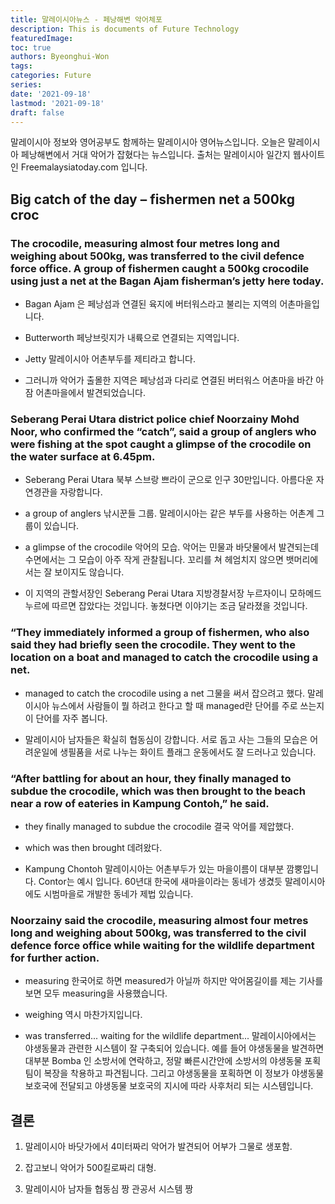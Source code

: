 ```yaml
---
title: 말레이시아뉴스 - 페낭해변 악어체포
description: This is documents of Future Technology
featuredImage: 
toc: true
authors: Byeonghui-Won
tags:
categories: Future
series: 
date: '2021-09-18'
lastmod: '2021-09-18'
draft: false
---
```


말레이시아 정보와 영어공부도 함께하는 말레이시아 영어뉴스입니다. 오늘은 말레이시아 페낭해변에서 거대 악어가 잡혔다는 뉴스입니다. 출처는 말레이시아 일간지 웹사이트인 Freemalaysiatoday.com 입니다. 

## Big catch of the day – fishermen net a 500kg croc

### The crocodile, measuring almost four metres long and weighing about 500kg, was transferred to the civil defence force office. A group of fishermen caught a 500kg crocodile using just a net at the Bagan Ajam fisherman’s jetty here today.

+ Bagan Ajam 은 페낭섬과 연결된 육지에 버터워스라고 불리는 지역의 어촌마을입니다. 

+ Butterworth 페낭브릿지가 내륙으로 연결되는 지역입니다. 

+ Jetty 말레이시아 어촌부두를 제티라고 합니다.

+ 그러니까 악어가 출몰한 지역은 페낭섬과 다리로 연결된 버터워스 어촌마을 바간 아잠 어촌마을에서 발견되었습니다. 


### Seberang Perai Utara district police chief Noorzainy Mohd Noor, who confirmed the “catch”, said a group of anglers who were fishing at the spot caught a glimpse of the crocodile on the water surface at 6.45pm.

+ Seberang Perai Utara 북부 스브랑 쁘라이 군으로 인구 30만입니다. 아름다운 자연경관을 자랑합니다. 

+ a group of anglers 낚시꾼들 그룹. 말레이시아는 같은 부두를 사용하는 어촌계 그룹이 있습니다. 

+ a glimpse of the crocodile 악어의 모습. 악어는 민물과 바닷물에서 발견되는데 수면에서는 그 모습이 아주 작게 관찰됩니다. 꼬리를 쳐 헤엄치지 않으면 뱃머리에서는 잘 보이지도 않습니다. 

+ 이 지역의 관할서장인 Seberang Perai Utara 지방경찰서장 누르자이니 모하메드 누르에 따르면 잡았다는 것입니다. 놓쳤다면 이야기는 조금 달라졌을 것입니다. 

### “They immediately informed a group of fishermen, who also said they had briefly seen the crocodile. They went to the location on a boat and managed to catch the crocodile using a net.

+ managed to catch the crocodile using a net 그물을 써서 잡으려고 했다. 말레이시아 뉴스에서 사람들이 뭘 하려고 한다고 할 때 managed란 단어를 주로 쓰는지 이 단어를 자주 봅니다. 

+ 말레이시아 남자들은 확실히 협동심이 강합니다. 서로 돕고 사는 그들의 모습은 어려운일에 생필품을 서로 나누는 화이트 플래그 운동에서도 잘 드러나고 있습니다. 


### “After battling for about an hour, they finally managed to subdue the crocodile, which was then brought to the beach near a row of eateries in Kampung Contoh,” he said.

+ they finally managed to subdue the crocodile 결국 악어를 제압했다. 

+ which was then brought 데려왔다. 

+ Kampung Chontoh 말레이시아는 어촌부두가 있는 마을이름이 대부분 깜뿡입니다. Contor는 예시 입니다. 60년대 한국에 새마을이라는 동네가 생겼듯 말레이시아에도 시범마을로 개발한 동네가 제법 있습니다. 

### Noorzainy said the crocodile, measuring almost four metres long and weighing about 500kg, was transferred to the civil defence force office while waiting for the wildlife department for further action.

+ measuring 한국어로 하면 measured가 아닐까 하지만 악어몸길이를 제는 기사를 보면 모두 measuring을 사용했습니다. 

+ weighing 역시 마찬가지입니다.

+ was transferred... waiting for the wildlife department... 말레이시아에서는 야생동물과 관련한 시스템이 잘 구축되어 있습니다. 예를 들어 야생동물을 발견하면 대부분 Bomba 인 소방서에 연락하고, 정말 빠른시간안에 소방서의 야생동물 포획팀이 복장을 착용하고 파견됩니다. 그리고 야생동물을 포획하면 이 정보가 야생동물보호국에 전달되고 야생동물 보호국의 지시에 따라 사후처리 되는 시스템입니다. 


## 결론

1. 말레이시아 바닷가에서 4미터짜리 악어가 발견되어 어부가 그물로 생포함.

2. 잡고보니 악어가 500킬로짜리 대형.

3. 말레이시아 남자들 협동심 짱 관공서 시스템 짱
